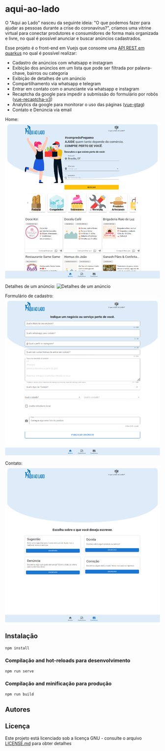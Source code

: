 # aqui-ao-lado

O "Aqui ao Lado" nasceu da seguinte ideia: "O que podemos fazer para ajudar as pessoas durante a crise do coronavírus?", criamos uma vitrine virtual para conectar produtores e consumidores de forma mais organizada e livre, no qual é possível anunciar e buscar anúncios cadastrados.

Esse projeto é o front-end em Vuejs que consome uma [API REST em quarkus](https://github.com/HeptaTecnologia/aqui-ao-lado-api-quarkus) no qual é possível realizar:

* Cadastro de anúncios com whatsapp e instagram
* Exibição dos anúncios em um lista que pode ser filtrada por palavra-chave, bairros ou categoria
* Exibição de detalhes de um anúncio
* Compartilhamento via whatsapp e telegram
* Entrar em contato com o anunciante via whatsapp e instagram
* Recaptcha da google para impedir a submissão do formulário por robôs ([vue-recaptcha-v3](https://github.com/AurityLab/vue-recaptcha-v3))
* Analytics da google para monitorar o uso das páginas ([vue-gtag](https://github.com/MatteoGabriele/vue-gtag))
* Contato e Denúncia via email

Home: ![Home](https://github.com/HeptaTecnologia/aqui-ao-lado-vuejs/blob/master/Screenshot_2020-04-27%20Aqui%20ao%20Lado(1).png)

Detalhes de um anúncio: ![Detalhes de um anúncio](https://github.com/HeptaTecnologia/aqui-ao-lado-vuejs/blob/master/Screenshot_2020-04-27%20Aqui%20ao%20Lado.png)

Formulário de cadastro: ![Formulário de Cadastro](https://github.com/HeptaTecnologia/aqui-ao-lado-vuejs/blob/master/Screenshot_2020-04-27%20Aqui%20ao%20Lado(2).png)

Contato: ![Contato](https://github.com/HeptaTecnologia/aqui-ao-lado-vuejs/blob/master/Screenshot_2020-04-27%20Aqui%20ao%20Lado(3).png)

## Instalação
```
npm install
```

### Compilação and hot-reloads para desenvolvimento
```
npm run serve
```

### Compilação and minificação para produção
```
npm run build
```

## Autores

## Licença
Este projeto está licenciado sob a licença GNU - consulte o arquivo [LICENSE.md](https://github.com/HeptaTecnologia/aqui-ao-lado-vuejs/blob/master/LICENSE) para obter detalhes

